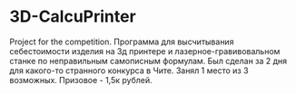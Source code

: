 # 3D-CalcuPrinter
Project for the competition.
Программа для высчитывания себестоимости изделия на 3д принтере и лазерное-гравивовальном станке по неправильным самописным формулам.
Был сделан за 2 дня для какого-то странного конкурса в Чите.
Занял 1 место из 3 возможных. Призовое - 1,5к рублей.

